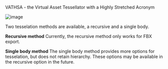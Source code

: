 VATHSA - the Virtual Asset Tessellator with a Highly Stretched Acronym

![image](https://github.com/edmond3-02/vathsa/assets/125617172/7a446e5f-0b46-4b40-ae24-267701a81496)


Two tesselation methods are available, a recursive and a single body.

**Recursive method**
  Currently, the recursive method only works for FBX export.

**Single body method**
  The single body method provides more options for tesselation, but does not retain hierarchy. These options may be available in the recursive option in the future.